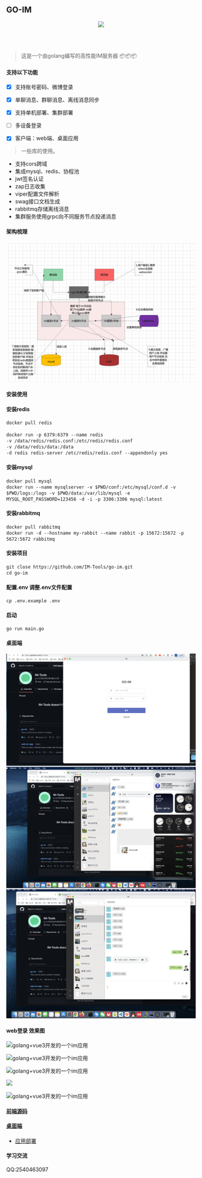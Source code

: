 ## GO-IM

<p align="center">
<img src="https://img.shields.io/badge/license-MIT-green" />
</p>
<br/>
<br/>

> 这是一个由golang编写的高性能IM服务器 📦📦📦

#### 支持以下功能

   - [x] 支持账号密码、微博登录
   - [x] 单聊消息、群聊消息、离线消息同步
   - [x] 支持单机部署、集群部署
   - [ ] 多设备登录
   - [x] 客户端：web端、桌面应用

   
> 一些库的使用。

 * 支持cors跨域
 * 集成mysql、redis、协程池
 * jwt签名认证
 * zap日志收集
 * viper配置文件解析
 * swag接口文档生成
 * rabbitmq存储离线消息
 * 集群服务使用grpc向不同服务节点投递消息
 

   
  
#### 架构梳理



![](docs/架构实例图.png)


#### 安装使用

#### 安装redis
```shell
docker pull redis

docker run -p 6379:6379 --name redis
-v /data/redis/redis.conf:/etc/redis/redis.conf
-v /data/redis/data:/data
-d redis redis-server /etc/redis/redis.conf --appendonly yes
```

#### 安装mysql
```shell
docker pull mysql
docker run --name mysqlserver -v $PWD/conf:/etc/mysql/conf.d -v $PWD/logs:/logs -v $PWD/data:/var/lib/mysql -e MYSQL_ROOT_PASSWORD=123456 -d -i -p 3306:3306 mysql:latest
```
#### 安装rabbitmq
```shell
docker pull rabbitmq
docker run -d --hostname my-rabbit --name rabbit -p 15672:15672 -p 5672:5672 rabbitmq

```
#### 安装项目
```shell
git close https://github.com/IM-Tools/go-im.git
cd go-im
```

#### 配置.env 调整.env文件配置
```shell
cp .env.example .env
```
#### 启动
```shell
go run main.go
```

#### 桌面端

![软图](docs/WechatIMG670.png)
![软图](docs/WechatIMG671.png)
![软图](docs/WechatIMG672.png)

#### web登录 效果图
![golang+vue3开发的一个im应用](https://cdn.learnku.com/uploads/images/202108/14/32593/aajXTvR3GF.png!large)

![golang+vue3开发的一个im应用](https://cdn.learnku.com/uploads/images/202108/14/32593/2tVT1ndyTS.png!large)

![golang+vue3开发的一个im应用](https://cdn.learnku.com/uploads/images/202108/14/32593/3Gg8G6wca9.png!large)

 ![](https://cdn.learnku.com/uploads/images/202108/14/32593/XnIO6j3QEr.jpg!large)
 
![golang+vue3开发的一个im应用](https://cdn.learnku.com/uploads/images/202108/14/32593/8p1uALKM18.png!large)

#### [前端源码](https://github.com/pl1998/web-im-app)
#### [桌面端](暂未开源)



#### 
  * [应用部署](/docs/1.部署文档.md)

#### 学习交流

QQ:2540463097